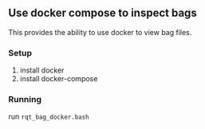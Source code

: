 ## Use docker compose to inspect bags

This provides the ability to use docker to view bag files. 

### Setup

1. install docker
2. install docker-compose

### Running

run `rqt_bag_docker.bash`
